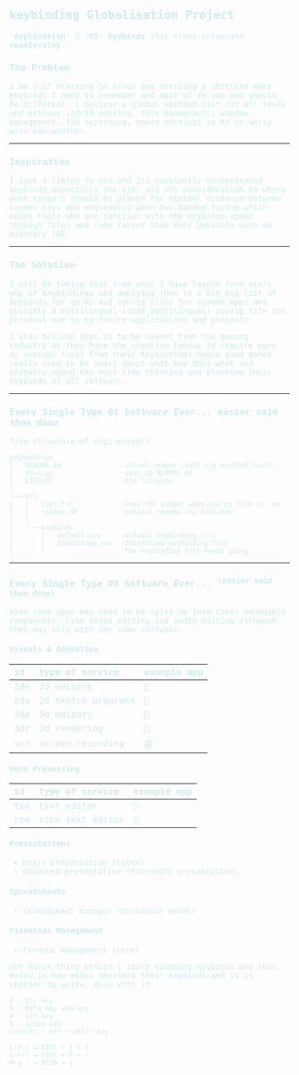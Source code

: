 <!DOCTYPE html>
<head lang="en">
<title>Sample document</title>
<link rel="stylesheet" href="https://cdn.jsdelivr.net/gh/tonsky/FiraCode@4/distr/fira_code.css">
<meta charset="utf-8">
<style>
@font-face {
  font-family: "Fira Code Nerd Font";
  font-style: normal;
  font-weight: 200;
  src: url('https://github.com/ryanoasis/nerd-fonts/raw/master/patched-fonts/FiraCode/Light/complete/Fira%20Code%20Light%20Nerd%20Font%20Complete.ttf') format('truetype');
  font-variant-ligatures: none;
}
body {
    font-family: 'Fira Code Nerd Font', monospace;
    color: #cee;
}
</style>
</head>
</html>


## keybinding Globalisation Project

'**Application**' & '**OS**' **keybinds** that cross-integrate ***seamlessley***.

### The Problem
I am just starting in linux and noticing a shitload more keybinds I need to remember
and most of em can and should be different.
I believe a global keybind list for all tasks and actions (2d/3d editing, file management, window management, tab switching, movie editing) to be in unity with one-another.

---
### Inspiration
I took a liking to vim and its excelently orchestrated keybinds especially the hjkl and the consideration to where your fingers should be placed for minimal distance between common keys and ergonomics when two handed typing which meant those who are familiar with the keybinds speed through files and code faster than ever possible with an ordinary IDE.

---
### The Solution
I will be taking alot from what I have learnt from vim's way of keybindings and applying them to a big big list of keybinds for my OS and config files for common apps and possibly a multilingual (code multilingual) config file for personal use in my future applications and projects.

I also believe alot is to be learnt from the gaming industry as they have the creative leeway to require more or unusual tasks from their keybindings hence good games really need to be smart about what key does what and probably spend the most time thinking and planning their keybinds of all software.

---

### Every Single Type Of Software Ever... easier said than done
file structure of this project
```
keybindings
│   README.md               -actual readme (with big keybind list)
│   main.py                 -sets up README.md
|   LICENSE                 -the liscence
│
└───src
│   │   logs.txt            -logs the output when the py file is run
│   │   readme.md           -minimal readme (no keybinds)
│   │
│   └───keybinds
│       │   default.csv     -default keybinding list
│       │   2dpaintapp.csv  -2dpaintapp keybinding list
│       │   ...             -the keybinding list keeps going
```

---

### Every Single Type Of Software Ever... <sup>(easier said than done)</sup>
also some apps may need to be split up into their managable components, like video editing and audio editing although they may ship with the same software.

####  **Visuals & Animation**

|id |type of service        |    example app |
|:--|:----------------------|:---------------|
|2de|2d editors             ||
|2ds|2d sketch programs     |󰽉|
|3de|3d editors             |󰂫|
|3dr|3d rendering           ||
|scr|screen recording       |壘|

####  **Word Prosessing**
|id |type of service        |    example app |
|:--|:----------------------|:---------------|
|txe|text editor            ||
|rte|rich text editor       ||

####  **Presentations**
* basic presentation    (latex)
* advanced presentation (microsoft presentation)

####  **Spreadsheets**
* spreadsheet manager   (microsoft excel)

####  **Financial Management** 
* finance management    (xero)

one quick thing before I start spamming keybinds and that. Below is how emacs shortens their keybinds and it is shorter to write. deal with it
```
C : ctr key
M : Meta Key win key
A : alt key
S : space key
C-shift : ctr + shift key

C-f-c = CTRL + f + c
C-F-c = CTRL + F + c
M-q   = META + q
```

<div id="big-list-of-keybindings"></div>
